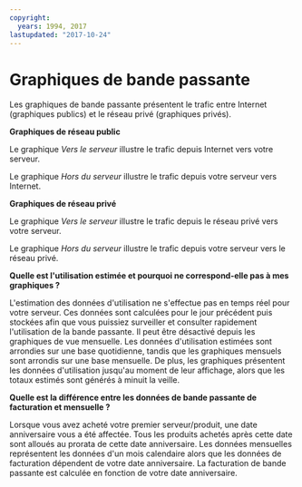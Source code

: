 ```yaml
---
copyright:
  years: 1994, 2017
lastupdated: "2017-10-24"
---
```


# Graphiques de bande passante

Les graphiques de bande passante présentent le trafic entre Internet (graphiques publics) et le réseau privé (graphiques privés).

**Graphiques de réseau public**

Le graphique *Vers le serveur* illustre le trafic depuis Internet vers votre serveur.

Le graphique *Hors du serveur* illustre le trafic depuis votre serveur vers Internet.

**Graphiques de réseau privé**

Le graphique *Vers le serveur* illustre le trafic depuis le réseau privé vers votre serveur.

Le graphique *Hors du serveur* illustre le trafic depuis votre serveur vers le réseau privé.

**Quelle est l'utilisation estimée et pourquoi ne correspond-elle pas à mes graphiques ?**

L'estimation des données d'utilisation ne s'effectue pas en temps réel pour votre serveur. Ces données sont calculées pour le jour précédent puis stockées afin que vous puissiez surveiller et consulter rapidement l'utilisation de la bande passante. Il peut être désactivé depuis les graphiques de vue mensuelle. Les données d'utilisation estimées sont arrondies sur une base quotidienne, tandis que les graphiques mensuels sont arrondis sur une base mensuelle. De plus, les graphiques présentent les données d'utilisation jusqu'au moment de leur affichage, alors que les totaux estimés sont générés à minuit la veille.

**Quelle est la différence entre les données de bande passante de facturation et mensuelle ?**

Lorsque vous avez acheté votre premier serveur/produit, une date anniversaire vous a été affectée. Tous les produits achetés après cette date sont alloués au prorata de cette date anniversaire. Les données mensuelles représentent les données d'un mois calendaire alors que les données de facturation dépendent de votre date anniversaire. La facturation de bande passante est calculée en fonction de votre date anniversaire.
